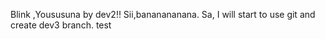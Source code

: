 Blink ,Yoususuna by dev2!!
Sii,bananananana.
Sa, I will start to use git and create dev3 branch.
test
